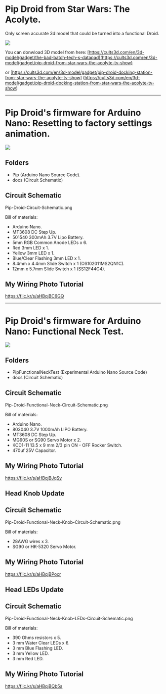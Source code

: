 # Pip Droid from Star Wars: The Acolyte.
Only screen accurate 3d model that could be turned into a functional Droid.

[![](https://live.staticflickr.com/65535/53893458260_434e0ee5e8_c.jpg)](https://cults3d.com/en/3d-model/gadget/pip-droid-from-star-wars-the-acolyte-tv-show)

You can donwload 3D model from here:
[https://cults3d.com/en/3d-model/gadget/the-bad-batch-tech-s-datapad](https://cults3d.com/en/3d-model/gadget/pip-droid-from-star-wars-the-acolyte-tv-show)

or [https://cults3d.com/en/3d-model/gadget/pip-droid-docking-station-from-star-wars-the-acolyte-tv-show] (https://cults3d.com/en/3d-model/gadget/pip-droid-docking-station-from-star-wars-the-acolyte-tv-show)

-----

# Pip Droid's firmware for Arduino Nano: Resetting to factory settings animation.
![](https://github.com/therebelagent/Pip-Droid/blob/main/docs/animation/VID-20240815-WA0001.gif)

## Folders
- Pip (Arduino Nano Source Code).
- docs (Circuit Schematic)

## Circuit Schematic
Pip-Droid-Circuit-Schematic.png

Bill of materials:
- Arduino Nano.
- MT3608 DC Step Up.
- 501540 300mAh 3.7V Lipo Battery.
- 5mm RGB Common Anode LEDs x 6.
- Red 3mm LED x 1.
- Yellow 3mm LED x 1.
- Blue/Clear Flashing 3mm LED x 1.
- 8.4mm x 4.4mm Slide Switch x 1 (OS102011MS2QN1C).
- 12mm x 5.7mm Slide Switch x 1 (SS12F44G4).

## My Wiring Photo Tutorial
https://flic.kr/s/aHBqjBC6GQ

-----

# Pip Droid's firmware for Arduino Nano: Functional Neck Test.
![](https://github.com/therebelagent/Pip-Droid/blob/main/docs/animation/VID_20241101_091824_01.gif)

## Folders
- PipFunctionalNeckTest (Experimental Arduino Nano Source Code)
- docs (Circuit Schematic)

## Circuit Schematic
Pip-Droid-Functional-Neck-Circuit-Schematic.png

Bill of materials:
- Arduino Nano.
- 803040 3.7V 1000mAh LIPO Battery.
- MT3608 DC Step Up.
- MG90S or SG90 Servo Motor x 2.
- KCD1-11 13.5 x 9 mm 2/3 pin ON - OFF Rocker Switch.
- 470uf 25V Capacitor.

## My Wiring Photo Tutorial
https://flic.kr/s/aHBqjBJqSy

## Head Knob Update

## Circuit Schematic
Pip-Droid-Functional-Neck-Knob-Circuit-Schematic.png

Bill of materials:
- 28AWG wires x 3.
- SG90 or HK-5320 Servo Motor.

## My Wiring Photo Tutorial
https://flic.kr/s/aHBqjBPocr

## Head LEDs Update

## Circuit Schematic
Pip-Droid-Functional-Neck-Knob-LEDs-Circuit-Schematic.png

Bill of materials:
- 390 Ohms resistors x 5.
- 3 mm Water Clear LEDs x 6.
- 3 mm Blue Flashing LED.
- 3 mm Yellow LED.
- 3 mm Red LED.

## My Wiring Photo Tutorial
https://flic.kr/s/aHBqjBQb5a

